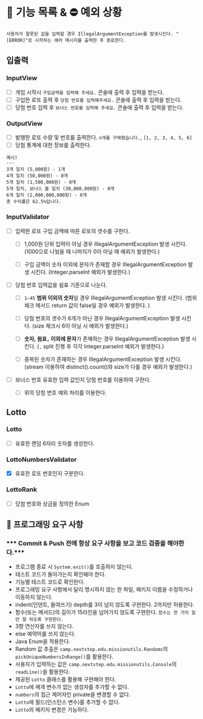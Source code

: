 # 📝 기능 목록 & ⛔️ 예외 상황

`사용자가 잘못된 값을 입력할 경우 IllegalArgumentException를 발생시킨다. "[ERROR]"로 시작하는 에러 메시지를 출력한 후 종료한다.`

## 입출력

### InputView

- [ ] 게임 시작시 `구입금액을 입력해 주세요.` 콘솔에 출력 후 입력을 받는다.
- [ ] 구입한 로또 출력 후 `당첨 번호를 입력해주세요.` 콘솔에 출력 후 입력을 받는다.
- [ ] 당첨 번호 입력 후 `보너스 번호를 입력해 주세요.` 콘솔에 출력 후 입력을 받는다.

### OutputView

- [ ] 발행한 로또 수량 및 번호를 출력한다. `n개를 구매했습니다.`, `[1, 2, 3, 4, 5, 6]`
- [ ] 당첨 통계에 대한 정보를 출력한다.
```
예시)
---
3개 일치 (5,000원) - 1개
4개 일치 (50,000원) - 0개
5개 일치 (1,500,000원) - 0개
5개 일치, 보너스 볼 일치 (30,000,000원) - 0개
6개 일치 (2,000,000,000원) - 0개
총 수익률은 62.5%입니다.
```

### InputValidator

- [ ] 입력한 로또 구입 금액에 따른 로또의 갯수를 구한다.
    - [ ] 1,000원 단위 입력이 아닐 경우 IllegalArgumentException 발생 시킨다. (1000으로 나눴을 때 나머지가 0이 아닐 때 예외가 발생한다.)
    - [ ] 구입 금액이 숫자 이외에 문자가 존재할 경우 IllegalArgumentException 발생 시킨다. (Integer.parseInt 예외가 발생한다.)


- [ ] 당첨 번호 입력값을 쉼표 기준으로 나눈다.
    - [ ] `1~45` **범위 이외의 숫자**일 경우 IllegalArgumentException 발생 시킨다. (범위 체크 메서드 return 값이 false일 경우 예외가 발생한다. )
    - [ ] 당첨 번호의 갯수가 6개가 아닌 경우 IllegalArgumentException 발생 시킨다. (size 체크시 6이 아닐 시 예외가 발생한다.)
    - [ ] **숫자, 쉼표`,` 이외에 문자**가 존재하는 경우 IllegalArgumentException 발생 시킨다. (`,` split 진행 후 각각 Integer.parseInt 예외가 발생한다.)
    - [ ] 중복된 숫자가 존재하는 경우 IllegalArgumentException 발생 시킨다. (stream 이용하여 distinct().count()와 size가 다를 경우 예외가 발생한다.)


- [ ] 보너스 번호 유효한 입력 값인지 당첨 번호를 이용하여 구한다.
    - [ ] 위의 당첨 번호 예외 처리를 이용한다.


## Lotto

### Lotto
- [ ] 유효한 랜덤 6자리 숫자를 생성한다.

### LottoNumbersValidator
- [x] 유효한 로또 번호인지 구분한다.

### LottoRank
- [ ] 당첨 번호와 상금을 정의한 Enum




## 🎯 프로그래밍 요구 사항

### *** Commit & Push 전에 항상 요구 사항을 보고 코드 검증을 해야한다.***

- 프로그램 종료 시 `System.exit()`를 호출하지 않는다.
- 테스트 코드가 돌아가는지 확인해야 한다.
- 기능별 테스트 코드로 확인한다.
- 프로그래밍 요구 사항에서 달리 명시하지 않는 한 파일, 패키지 이름을 수정하거나 이동하지 않는다.
- indent(인덴트, 들여쓰기) depth를 3이 넘지 않도록 구현한다. 2까지만 허용한다.
- 함수(또는 메서드)의 길이가 15라인을 넘어가지 않도록 구현한다. `함수는 한 가지 일만 잘 하도록 구현한다.`
- 3항 연산자를 쓰지 않는다.
- else 예약어를 쓰지 않는다.
- Java Enum을 적용한다.
- Random 값 추출은 `camp.nextstep.edu.missionutils.Randoms`의 `pickUniqueNumbersInRange()`를 활용한다.
- 사용자가 입력하는 값은 `camp.nextstep.edu.missionutils.Console`의 `readLine()`을 활용한다.
- 제공된 `Lotto` 클래스를 활용해 구현해야 한다.
- `Lotto`에 매개 변수가 없는 생성자를 추가할 수 없다.
- `numbers`의 접근 제어자인 private을 변경할 수 없다.
- `Lotto`에 필드(인스턴스 변수)를 추가할 수 없다.
- `Lotto`의 패키지 변경은 가능하다.
